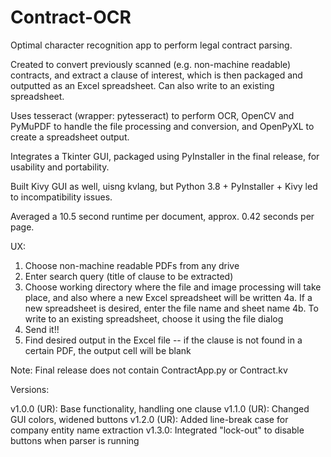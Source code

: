 # Contract-OCR

Optimal character recognition app to perform legal contract parsing.

Created to convert previously scanned (e.g. non-machine readable) contracts, and extract a clause of interest, which is then
packaged and outputted as an Excel spreadsheet. Can also write to an existing spreadsheet.

Uses tesseract (wrapper: pytesseract) to perform OCR, OpenCV and PyMuPDF to handle the file processing and conversion, and OpenPyXL 
to create a spreadsheet output.

Integrates a Tkinter GUI, packaged using PyInstaller in the final release, for usability and portability.

Built Kivy GUI as well, uisng kvlang, but Python 3.8 + PyInstaller + Kivy led to incompatibility issues.

Averaged a 10.5 second runtime per document, approx. 0.42 seconds per page.

UX:

1. Choose non-machine readable PDFs from any drive
2. Enter search query (title of clause to be extracted)
3. Choose working directory where the file and image processing will
   take place, and also where a new Excel spreadsheet will be written
4a. If a new spreadsheet is desired, enter the file name and sheet name
4b. To write to an existing spreadsheet, choose it using the file dialog
5. Send it!!
6. Find desired output in the Excel file -- if the clause is not found in
   a certain PDF, the output cell will be blank
   
Note: Final release does not contain ContractApp.py or Contract.kv

Versions:

v1.0.0 (UR): Base functionality, handling one clause
v1.1.0 (UR): Changed GUI colors, widened buttons
v1.2.0 (UR): Added line-break case for company entity name extraction
v1.3.0: Integrated "lock-out" to disable buttons when parser is running
